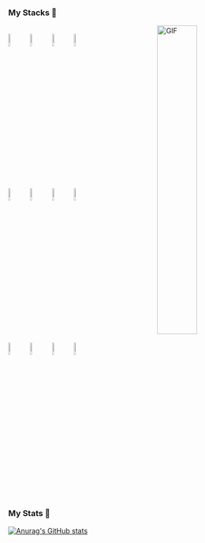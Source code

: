### My Stacks 🔭

<img align="right" alt="GIF" src="https://raw.githubusercontent.com/mayankchaudhary26/Cool-Readme-ideas/master/data/productive.gif" width="40%" />

<div align=left><br>
  <img align="center" alt="Git" width="8%" src="https://cdn.jsdelivr.net/gh/devicons/devicon/icons/git/git-original.svg"> 
  <img align="center" alt="Linux" width="8%" src="https://cdn.jsdelivr.net/gh/devicons/devicon/icons/linux/linux-original.svg">
  <img align="center" alt="Html" width="8%" src="https://cdn.jsdelivr.net/gh/devicons/devicon/icons/html5/html5-plain-wordmark.svg">
  <img align="center" alt="Css" width="8%" src="https://cdn.jsdelivr.net/gh/devicons/devicon/icons/css3/css3-plain-wordmark.svg">
  <br>
  <img align="center" alt="JavaScript" width="8%" src="https://cdn.jsdelivr.net/gh/devicons/devicon/icons/javascript/javascript-original.svg">
  <img align="center" alt="Sass" width="8%" src="https://cdn.jsdelivr.net/gh/devicons/devicon/icons/sass/sass-original.svg">
  <img align="center" alt="React" width="8%" src="https://cdn.jsdelivr.net/gh/devicons/devicon/icons/react/react-original-wordmark.svg">
  <img align="center" alt="Redux" width="8%" src="https://cdn.jsdelivr.net/gh/devicons/devicon/icons/redux/redux-original.svg">
  <br>
  <img align="center" alt="Jest" width="8%" src="https://cdn.jsdelivr.net/gh/devicons/devicon/icons/jest/jest-plain.svg">
  <img align="center" alt="MySql" width="8%" src="https://cdn.jsdelivr.net/gh/devicons/devicon/icons/mysql/mysql-original-wordmark.svg">
  <img align="center" alt="NodeJs" width="8%" src="https://cdn.jsdelivr.net/gh/devicons/devicon/icons/nodejs/nodejs-original.svg">
  <img align="center" alt="Docker" width="8%" src="https://cdn.jsdelivr.net/gh/devicons/devicon/icons/docker/docker-plain-wordmark.svg">
</div>

### My Stats 🔭

[![Anurag's GitHub stats](https://github-readme-stats.vercel.app/api?username=gabGalera&count_private=true&hide=contribs,issues&show_icons=true&theme=github_dark)](https://github.com/anuraghazra/github-readme-stats)

<!--
**gabGalera/gabGalera** is a ✨ _special_ ✨ repository because its `README.md` (this file) appears on your GitHub profile.

Here are some ideas to get you started:

- 🔭 I’m currently working on ...
- 🌱 I’m currently learning ...
- 👯 I’m looking to collaborate on ...
- 🤔 I’m looking for help with ...
- 💬 Ask me about ...
- 📫 How to reach me: ...
- 😄 Pronouns: ...
- ⚡ Fun fact: ...
-->
